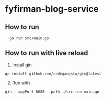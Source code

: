 # fyfirman-blog-service

## How to run

```
  go run src/main.go
```

## How to run with live reload

1. Install gin
   
```
go install github.com/codegangsta/gin@latest
```

2. Run with

```
gin --appPort 8080 --path ./src run main.go
```